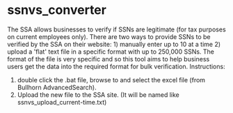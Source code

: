 # ssnvs_converter
The SSA allows businesses to verify if SSNs are legitimate (for tax purposes on current employees only). There are two ways to provide SSNs to be verified by the SSA on their website: 1) manually enter up to 10 at a time 2) upload a 'flat' text file in a specific format with up to 250,000 SSNs. The format of the file is very specific and so this tool aims to help business users get the data into the required format for bulk verification.
Instructions:
1) double click the .bat file, browse to and select the excel file (from Bullhorn AdvancedSearch).
2) Upload the new file to the SSA site. (It will be named like ssnvs_upload_current-time.txt)
